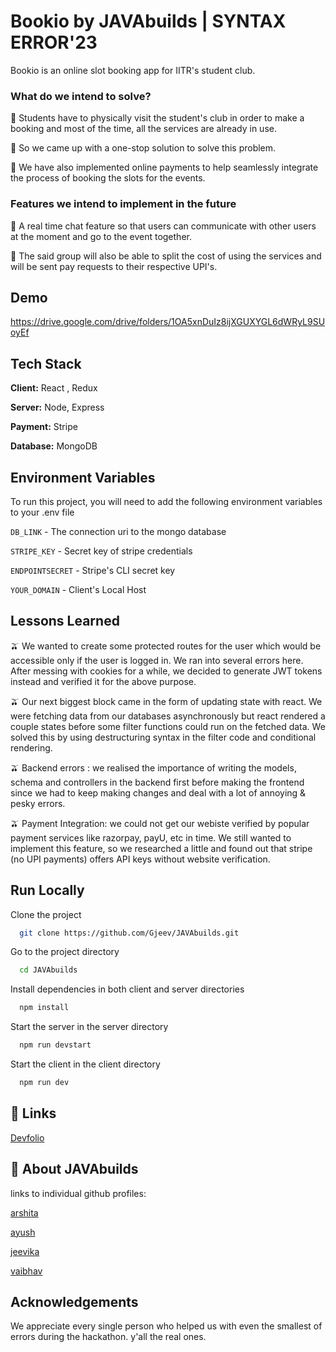 # Bookio by JAVAbuilds | SYNTAX ERROR'23

Bookio is an online slot booking app for IITR's student club.

### What do we intend to solve?

🍡 Students have to physically visit the student's club in order to make a booking and most of the time, all the services are already in use.

🍡 So we came up with a one-stop solution to solve this problem.

🍡 We have also implemented online payments to help seamlessly integrate the process of booking the slots for the events.

### Features we intend to implement in the future

🦕 A real time chat feature so that users can communicate with other users at the moment and go to the event together.

🦕 The said group will also be able to split the cost of using the services and will be sent pay requests to their respective UPI's.

## Demo

https://drive.google.com/drive/folders/1OA5xnDuIz8ijXGUXYGL6dWRyL9SUoyEf

## Tech Stack

**Client:** React , Redux

**Server:** Node, Express

**Payment:** Stripe

**Database:** MongoDB

## Environment Variables

To run this project, you will need to add the following environment variables to your .env file

`DB_LINK` - The connection uri to the mongo database

`STRIPE_KEY` - Secret key of stripe credentials

`ENDPOINTSECRET` - Stripe's CLI secret key

`YOUR_DOMAIN` - Client's Local Host

## Lessons Learned

🫒 We wanted to create some protected routes for the user which would be accessible only if the user is logged in. We ran into several errors here. After messing with cookies for a while, we decided to generate JWT tokens instead and verified it for the above purpose.

🫒 Our next biggest block came in the form of updating state with react. We were fetching data from our databases asynchronously but react rendered a couple states before some filter functions could run on the fetched data. We solved this by using destructuring syntax in the filter code and conditional rendering.

🫒 Backend errors : we realised the importance of writing the models, schema and controllers in the backend first before making the frontend since we had to keep making changes and deal with a lot of annoying & pesky errors.

🫒 Payment Integration: we could not get our webiste verified by popular payment services like razorpay, payU, etc in time. We still wanted to implement this feature, so we researched a little and found out that stripe (no UPI payments) offers API keys without website verification.

## Run Locally

Clone the project

```bash
  git clone https://github.com/Gjeev/JAVAbuilds.git
```

Go to the project directory

```bash
  cd JAVAbuilds
```

Install dependencies in both client and server directories

```bash
  npm install
```

Start the server in the server directory

```bash
  npm run devstart
```

Start the client in the client directory

```bash
  npm run dev
```

## 🔗 Links

[Devfolio](https://devfolio.co/projects/bookio-by-javabuilds-4937)

## 🚀 About JAVAbuilds

links to individual github profiles:

[arshita](https://github.com/ArshDawra)

[ayush](https://github.com/Ayush0Chaudhary)

[jeevika](https://github.com/Gjeev)

[vaibhav](https://github.com/psionic08)

## Acknowledgements

We appreciate every single person who helped us with even the smallest of errors during the hackathon. y'all the real ones.
